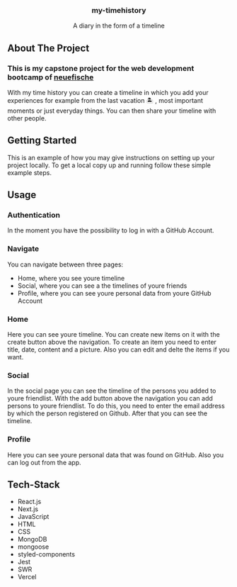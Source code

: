 <div id="top"></div>

<br />
<div align="center">

  <h3 align="center">my-timehistory</h3>

  <p align="center">
    A diary in the form of a timeline
    <br />
  </p>
</div>

## About The Project
### This is my capstone project for the web development bootcamp of [neuefische](https://www.neuefische.de/)
With my time history you can create a timeline in which you add your experiences for example from the last vacation 🏝 , most important moments or just everyday things. 
You can then share your timeline with other people. 

<!-- GETTING STARTED -->
## Getting Started

This is an example of how you may give instructions on setting up your project locally.
To get a local copy up and running follow these simple example steps.

<!-- USAGE EXAMPLES -->
## Usage

### Authentication 
In the moment you have the possibility to log in with a GitHub Account. 
### Navigate 
You can navigate between three pages:
* Home, where you see youre timeline
* Social, where you can see a the timelines of youre friends
* Profile, where you can see youre personal data from youre GitHub Account
### Home 
Here you can see youre timeline. You can create new items on it with the create button above the navigation. 
To create an item you need to enter title, date, content and a picture. 
Also you can edit and delte the items if you want. 
### Social
In the social page you can see the timeline of the persons you added to youre friendlist. 
With the add button above the navigation you can add persons to youre friendlist. 
To do this, you need to enter the email address by which the person registered on Github. 
After that you can see the timeline. 
### Profile
Here you can see youre personal data that was found on GitHub. 
Also you can log out from the app. 

## Tech-Stack

* React.js
* Next.js
* JavaScript
* HTML
* CSS
* MongoDB
* mongoose
* styled-components
* Jest
* SWR
* Vercel

